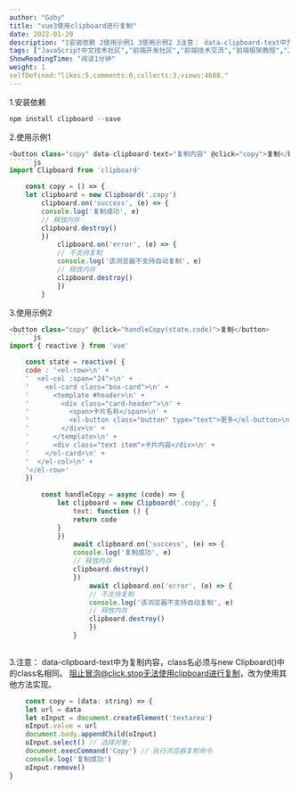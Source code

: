 ```yaml
---
author: "Gaby"
title: "vue3使用clipboard进行复制"
date: 2022-01-29
description: "1安装依赖 2使用示例1 3使用示例2 3注意： data-clipboard-text中为复制内容，class名必须与new Clipboard()中的class名相同。"
tags: ["JavaScript中文技术社区","前端开发社区","前端技术交流","前端框架教程","JavaScript 学习资源","CSS 技巧与最佳实践","HTML5 最新动态","前端工程师职业发展","开源前端项目","前端技术趋势"]
ShowReadingTime: "阅读1分钟"
weight: 1
selfDefined:"likes:5,comments:0,collects:3,views:4608,"
---
```

1.安装依赖

```js
npm install clipboard --save
```

2.使用示例1

```js
<button class="copy" data-clipboard-text="复制内容" @click="copy">复制</button>
``````js
import Clipboard from 'clipboard'

    const copy = () => {
    let clipboard = new Clipboard('.copy')
        clipboard.on('success', (e) => {
        console.log('复制成功', e)
        // 释放内存
        clipboard.destroy()
        })
            clipboard.on('error', (e) => {
            // 不支持复制
            console.log('该浏览器不支持自动复制', e)
            // 释放内存
            clipboard.destroy()
            })
        }
```

3.使用示例2

```js
<button class="copy" @click="handleCopy(state.code)">复制</button>
``````js
import { reactive } from 'vue'

    const state = reactive( {
    code : '<el-row>\n' +
    '  <el-col :span="24">\n' +
    '    <el-card class="box-card">\n' +
    '      <template #header>\n' +
    '        <div class="card-header">\n' +
    '          <span>卡片名称</span>\n' +
    '          <el-button class="button" type="text">更多</el-button>\n' +
    '        </div>\n' +
    '      </template>\n' +
    '      <div class="text item">卡片内容</div>\n' +
    '    </el-card>\n' +
    '  </el-col>\n' +
    '</el-row>'
    })
    
        const handleCopy = async (code) => {
            let clipboard = new Clipboard('.copy', {
                text: function () {
                return code
            }
            })
                await clipboard.on('success', (e) => {
                console.log('复制成功', e)
                // 释放内存
                clipboard.destroy()
                })
                    await clipboard.on('error', (e) => {
                    // 不支持复制
                    console.log('该浏览器不支持自动复制', e)
                    // 释放内存
                    clipboard.destroy()
                    })
                }
                
```

3.注意： data-clipboard-text中为复制内容，class名必须与new Clipboard()中的class名相同。 阻止冒泡@click.stop无法使用clipboard进行复制，改为使用其他方法实现。

```js
    const copy = (data: string) => {
    let url = data
    let oInput = document.createElement('textarea')
    oInput.value = url
    document.body.appendChild(oInput)
    oInput.select() // 选择对象;
    document.execCommand('Copy') // 执行浏览器复制命令
    console.log('复制成功')
    oInput.remove()
}
```